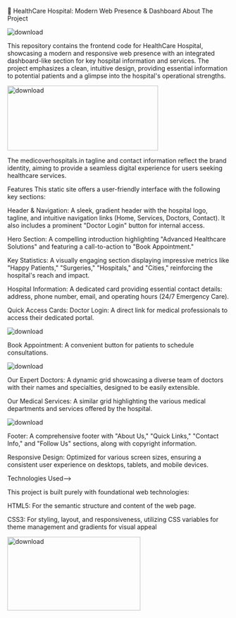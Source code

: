 🏥 HealthCare Hospital: Modern Web Presence & Dashboard
About The Project

![download](https://github.com/user-attachments/assets/068da81c-7f47-48d8-b5a4-514b91afa3b6)


This repository contains the frontend code for HealthCare Hospital, showcasing a modern and responsive web presence with an integrated dashboard-like section for key hospital information and services. The project emphasizes a clean, intuitive design, providing essential information to potential patients and a glimpse into the hospital's operational strengths.


<img width="342" height="147" alt="download" src="https://github.com/user-attachments/assets/2a86c34e-be93-4159-aab3-c2d72565e53e" />

The medicoverhospitals.in tagline and contact information reflect the brand identity, aiming to provide a seamless digital experience for users seeking healthcare services.

Features
This static site offers a user-friendly interface with the following key sections:

Header & Navigation: A sleek, gradient header with the hospital logo, tagline, and intuitive navigation links (Home, Services, Doctors, Contact). It also includes a prominent "Doctor Login" button for internal access.

Hero Section: A compelling introduction highlighting "Advanced Healthcare Solutions" and featuring a call-to-action to "Book Appointment."

Key Statistics: A visually engaging section displaying impressive metrics like "Happy Patients," "Surgeries," "Hospitals," and "Cities," reinforcing the hospital's reach and impact.

Hospital Information: A dedicated card providing essential contact details: address, phone number, email, and operating hours (24/7 Emergency Care).

Quick Access Cards:
Doctor Login: A direct link for medical professionals to access their dedicated portal.


![download](https://github.com/user-attachments/assets/e760b15e-09c8-40b3-8d8b-0c551bc3711a)

Book Appointment: A convenient button for patients to schedule consultations.

![download](https://github.com/user-attachments/assets/44f728fd-7251-449b-a02e-18aca45b39f8)


Our Expert Doctors: A dynamic grid showcasing a diverse team of doctors with their names and specialties, designed to be easily extensible.

Our Medical Services: A similar grid highlighting the various medical departments and services offered by the hospital.

![download](https://github.com/user-attachments/assets/a7161c6f-e236-4e0c-b29d-005aae2c431b)


Footer: A comprehensive footer with "About Us," "Quick Links," "Contact Info," and "Follow Us" sections, along with copyright information.

Responsive Design: Optimized for various screen sizes, ensuring a consistent user experience on desktops, tablets, and mobile devices.

Technologies Used-->

This project is built purely with foundational web technologies:

HTML5: For the semantic structure and content of the web page.

CSS3: For styling, layout, and responsiveness, utilizing CSS variables for theme management and gradients for visual appeal

<img width="302" height="167" alt="download" src="https://github.com/user-attachments/assets/02171a9e-fb6b-445d-8462-4634eedd981b" />

